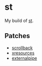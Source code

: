 
# st
My build of [st](https://st.suckless.org/).

## Patches
- [scrollback](https://st.suckless.org/patches/scrollback/)
- [xresources](https://st.suckless.org/patches/xresources/)
- [externalpipe](https://st.suckless.org/patches/externalpipe/)
